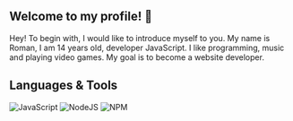 ## Welcome to my profile! 👋
<a> Hey! To begin with, I would like to introduce myself to you. My name is Roman, I am 14 years old, developer JavaScript. I like programming, music and playing video games. My goal is to become a website developer. </a>
## Languages & Tools
![JavaScript](https://shields.io/badge/-JavaScript-ecb22f?style=flat-square&logo=javascript&logoColor=ffffff&logoWidth=20)
![NodeJS](https://shields.io/badge/-NodeJS-448543?style=flat-square&logo=node.js&logoColor=ffffff)
![NPM](https://shields.io/badge/-NPM-ca3a3a?style=flat-square&logo=npm&logoColor=ffffff)
